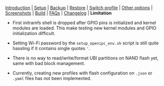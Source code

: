 [Introduction](README.md) | [Setup](README_setup.md) | [Backup](README_backup.md) | [Restore](README_restore.md) | [Switch profile](README_switch_profile.md) | [Other options](README_other_options.md) | [Screenshots](README_screenshots.md) | [Build](README_build.md) | [FAQs](README_FAQs.md) | [Changelog](Changelog.md) | **Limitation**

- First initramfs shell is dropped after GPIO pins is initialized and kernel modules are loaded. This make testing new kernel modules and GPIO initialization difficult.

- Setting Wi-Fi password by the `setup_openipc_env.sh` script is still quite hassling if it contains single quotes `'`.

- There is no way to read/write/format UBI partitions on NAND flash yet, same with bad block management.

- Currently, creating new profiles with flash configuration on `.json` or `.yaml` files has not been implemented.


